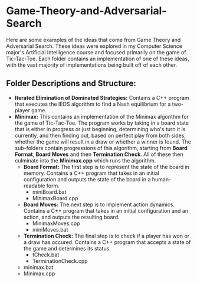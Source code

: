 # Game-Theory-and-Adversarial-Search
Here are some examples of the ideas that come from Game Theory and Adversarial Search. These ideas were explored in my Computer Science major's Artificial Intelligence course and focused primarily on the game of Tic-Tac-Toe. Each folder contains an implementation of one of these ideas, with the vast majority of implementations being built off of each other. 

## Folder Descriptions and Structure:

* **Iterated Elimination of Dominated Strategies:** Contains a C++ program that executes the IEDS algorithm to find a Nash equilibrium for a two-player game.
* **Minimax:** This contains an implementation of the Minimax algorithm for the game of Tic-Tac-Toe. The program works by taking in a board state that is either in progress or just beginning, determining who's turn it is currently, and then finding out, based on perfect play from both sides, whether the game will result in a draw or whether a winner is found. The sub-folders contain progressions of this algorithm, starting from **Board Format**, **Board Moves** and then **Termination Check**. All of these then culminate into the **Minimax.cpp** which runs the algorithm.
  * **Board Format:** The first step is to represent the state of the board in memory. Contains a C++ program that takes in an initial configuration and outputs the state of the board in a human-readable form.
    * miniBoard.bat
    * MinimaxBoard.cpp
  * **Board Moves:** The next step is to implement action dynamics. Contains a C++ program that takes in an initial configuration and an action, and outputs the resulting board.
    * MinimaxMoves.cpp
    * miniMoves.bat 
  * **Termination Check:** The final step is to check if a player has won or a draw has occured. Contains a C++ program that accepts a state of the game and determines its status.
    * tCheck.bat
    * TerminationCheck.cpp
  * minimax.bat
  * Minimax.cpp

